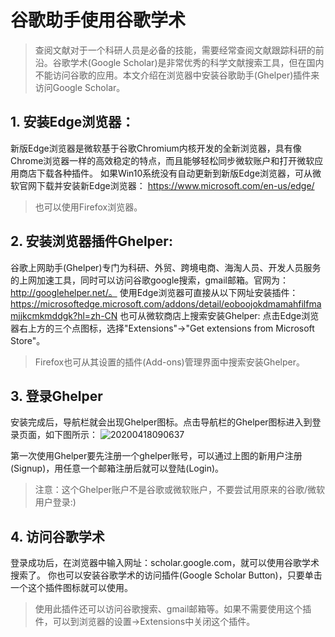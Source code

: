 # 谷歌助手使用谷歌学术

> 查阅文献对于一个科研人员是必备的技能，需要经常查阅文献跟踪科研的前沿。谷歌学术(Google Scholar)是非常优秀的科学文献搜索工具，但在国内不能访问谷歌的应用。本文介绍在浏览器中安装谷歌助手(Ghelper)插件来访问Google Scholar。

## 1. 安装Edge浏览器：
新版Edge浏览器是微软基于谷歌Chromium内核开发的全新浏览器，具有像Chrome浏览器一样的高效稳定的特点，而且能够轻松同步微软账户和打开微软应用商店下载各种插件。
如果Win10系统没有自动更新到新版Edge浏览器，可从微软官网下载并安装新Edge浏览器： https://www.microsoft.com/en-us/edge/
>也可以使用Firefox浏览器。

## 2. 安装浏览器插件Ghelper:

谷歌上网助手(Ghelper)专门为科研、外贸、跨境电商、海淘人员、开发人员服务的上网加速工具，同时可以访问谷歌google搜索，gmail邮箱。官网为：http://googlehelper.net/。
使用Edge浏览器可直接从以下网址安装插件：https://microsoftedge.microsoft.com/addons/detail/eoboojokdmamahfilfmamjjkcmkmddgk?hl=zh-CN
也可从微软商店上搜索安装Ghelper: 点击Edge浏览器右上方的三个点图标，选择"Extensions"->"Get extensions from Microsoft Store"。
> Firefox也可从其设置的插件(Add-ons)管理界面中搜索安装Ghelper。

## 3. 登录Ghelper

安装完成后，导航栏就会出现Ghelper图标。点击导航栏的Ghelper图标进入到登录页面，如下图所示：
![20200418090637](https://raw.githubusercontent.com/adong77/bigbook/master/imageBed/ghelper-1.png)

第一次使用Ghelper要先注册一个ghelper账号，可以通过上图的新用户注册(Signup)，用任意一个邮箱注册后就可以登陆(Login)。
>注意：这个Ghelper账户不是谷歌或微软账户，不要尝试用原来的谷歌/微软用户登录:)

## 4. 访问谷歌学术
登录成功后，在浏览器中输入网址：scholar.google.com，就可以使用谷歌学术搜索了。
你也可以安装谷歌学术的访问插件(Google Scholar Button)，只要单击一个这个插件图标就可以使用。
> 使用此插件还可以访问谷歌搜索、gmail邮箱等。如果不需要使用这个插件，可以到浏览器的设置->Extensions中关闭这个插件。